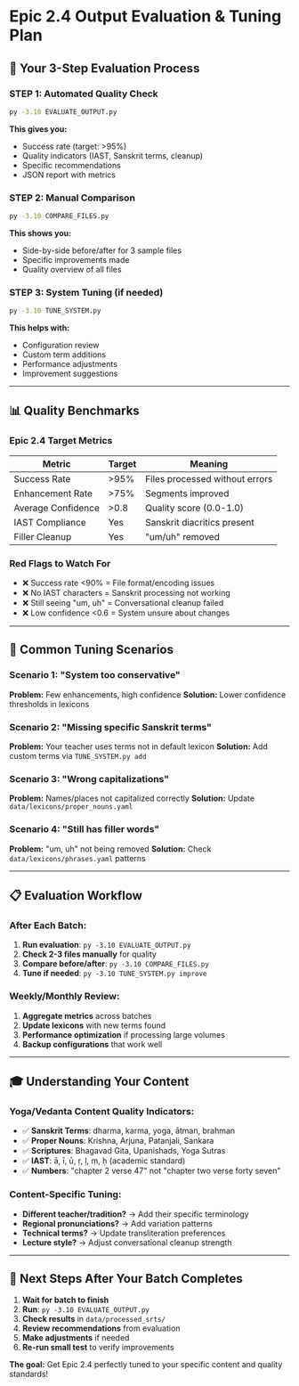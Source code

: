 # Epic 2.4 Output Evaluation & Tuning Plan

## 🎯 **Your 3-Step Evaluation Process**

### **STEP 1: Automated Quality Check**
```bash
py -3.10 EVALUATE_OUTPUT.py
```
**This gives you:**
- Success rate (target: >95%)
- Quality indicators (IAST, Sanskrit terms, cleanup)
- Specific recommendations
- JSON report with metrics

### **STEP 2: Manual Comparison**
```bash
py -3.10 COMPARE_FILES.py
```
**This shows you:**
- Side-by-side before/after for 3 sample files
- Specific improvements made
- Quality overview of all files

### **STEP 3: System Tuning** (if needed)
```bash
py -3.10 TUNE_SYSTEM.py
```
**This helps with:**
- Configuration review
- Custom term additions
- Performance adjustments
- Improvement suggestions

---

## 📊 **Quality Benchmarks**

### **Epic 2.4 Target Metrics**
| Metric | Target | Meaning |
|--------|---------|---------|
| Success Rate | >95% | Files processed without errors |
| Enhancement Rate | >75% | Segments improved |
| Average Confidence | >0.8 | Quality score (0.0-1.0) |
| IAST Compliance | Yes | Sanskrit diacritics present |
| Filler Cleanup | Yes | "um/uh" removed |

### **Red Flags to Watch For**
- ❌ Success rate <90% = File format/encoding issues
- ❌ No IAST characters = Sanskrit processing not working  
- ❌ Still seeing "um, uh" = Conversational cleanup failed
- ❌ Low confidence <0.6 = System unsure about changes

---

## 🔧 **Common Tuning Scenarios**

### **Scenario 1: "System too conservative"**
**Problem:** Few enhancements, high confidence
**Solution:** Lower confidence thresholds in lexicons

### **Scenario 2: "Missing specific Sanskrit terms"**
**Problem:** Your teacher uses terms not in default lexicon
**Solution:** Add custom terms via `TUNE_SYSTEM.py add`

### **Scenario 3: "Wrong capitalizations"**  
**Problem:** Names/places not capitalized correctly
**Solution:** Update `data/lexicons/proper_nouns.yaml`

### **Scenario 4: "Still has filler words"**
**Problem:** "um, uh" not being removed
**Solution:** Check `data/lexicons/phrases.yaml` patterns

---

## 📋 **Evaluation Workflow**

### **After Each Batch:**
1. **Run evaluation**: `py -3.10 EVALUATE_OUTPUT.py`
2. **Check 2-3 files manually** for quality
3. **Compare before/after**: `py -3.10 COMPARE_FILES.py`
4. **Tune if needed**: `py -3.10 TUNE_SYSTEM.py improve`

### **Weekly/Monthly Review:**
1. **Aggregate metrics** across batches
2. **Update lexicons** with new terms found
3. **Performance optimization** if processing large volumes
4. **Backup configurations** that work well

---

## 🎓 **Understanding Your Content**

### **Yoga/Vedanta Content Quality Indicators:**
- ✅ **Sanskrit Terms**: dharma, karma, yoga, ātman, brahman
- ✅ **Proper Nouns**: Krishna, Arjuna, Patanjali, Sankara  
- ✅ **Scriptures**: Bhagavad Gita, Upanishads, Yoga Sutras
- ✅ **IAST**: ā, ī, ū, ṛ, ḷ, ṃ, ḥ (academic standard)
- ✅ **Numbers**: "chapter 2 verse 47" not "chapter two verse forty seven"

### **Content-Specific Tuning:**
- **Different teacher/tradition?** → Add their specific terminology
- **Regional pronunciations?** → Add variation patterns  
- **Technical terms?** → Update transliteration preferences
- **Lecture style?** → Adjust conversational cleanup strength

---

## 🚀 **Next Steps After Your Batch Completes**

1. **Wait for batch to finish**
2. **Run**: `py -3.10 EVALUATE_OUTPUT.py`
3. **Check results** in `data/processed_srts/`
4. **Review recommendations** from evaluation
5. **Make adjustments** if needed
6. **Re-run small test** to verify improvements

**The goal:** Get Epic 2.4 perfectly tuned to your specific content and quality standards!